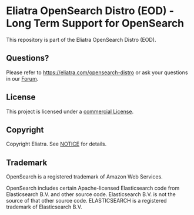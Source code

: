 # Eliatra OpenSearch Distro (EOD) - Long Term Support for OpenSearch

This repository is part of the Eliatra OpenSearch Distro (EOD).

## Questions?

Please refer to https://eliatra.com/opensearch-distro or ask your questions in our [Forum](https://forum.eliatra.com).

## License

This project is licensed under a [commercial License](LICENSE.txt).

## Copyright

Copyright Eliatra. See [NOTICE](NOTICE.txt) for details.

## Trademark

OpenSearch is a registered trademark of Amazon Web Services.

OpenSearch includes certain Apache-licensed Elasticsearch code from Elasticsearch B.V. and other source code. Elasticsearch B.V. is not the source of that other source code. ELASTICSEARCH is a registered trademark of Elasticsearch B.V.

